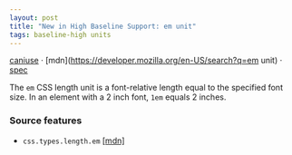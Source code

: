 ```yaml
---
layout: post
title: "New in High Baseline Support: em unit"
tags: baseline-high units
---
```


[caniuse](https://caniuse.com/?search=em-unit) · [mdn](https://developer.mozilla.org/en-US/search?q=em unit) · [spec](https://drafts.csswg.org/css-values-4/#font-relative-lengths)

The `em` CSS length unit is a font-relative length equal to the specified font size. In an element with a 2 inch font, `1em` equals 2 inches.

### Source features

- ``css.types.length.em`` [[mdn]](https://developer.mozilla.org/en-US/search?q=css.types.length.em)
